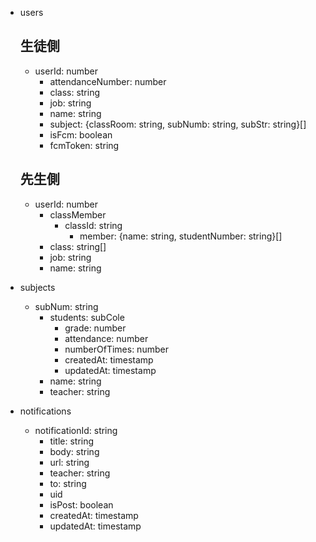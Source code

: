 - users

  ## 生徒側

  - userId: number
    - attendanceNumber: number
    - class: string
    - job: string
    - name: string
    - subject: {classRoom: string, subNumb: string, subStr: string}[]
    - isFcm: boolean
    - fcmToken: string

  ## 先生側

  - userId: number
    - classMember
      - classId: string
        - member: {name: string, studentNumber: string}[]
    - class: string[]
    - job: string
    - name: string

- subjects

  - subNum: string
    - students: subCole
      - grade: number
      - attendance: number
      - numberOfTimes: number
      - createdAt: timestamp
      - updatedAt: timestamp
    - name: string
    - teacher: string

- notifications

  - notificationId: string
    - title: string
    - body: string
    - url: string
    - teacher: string
    - to: string
    - uid
    - isPost: boolean
    - createdAt: timestamp
    - updatedAt: timestamp
